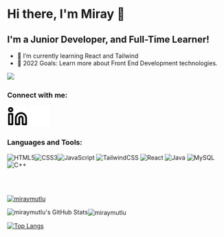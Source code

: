 # Hi there, I'm Miray 👋

## I'm a Junior Developer, and Full-Time Learner!

- 🌱 I’m currently learning React and Tailwind
- 🥅 2022 Goals: Learn more about Front End Development technologies.

![](https://komarev.com/ghpvc/?username=miraymutlu&color=blueviolet)

### Connect with me:

[![website](./img/linkedin-light.svg)](https://www.linkedin.com/in/miray-mutlu#gh-light-mode-only)
[![website](./img/linkedin-dark.svg)](https://www.linkedin.com/in/miray-mutlu#gh-dark-mode-only)
&nbsp;&nbsp;

### Languages and Tools:

 ![HTML5](https://img.shields.io/badge/html5-%23E34F26.svg?style=for-the-badge&logo=html5&logoColor=white)![CSS3](https://img.shields.io/badge/css3-%231572B6.svg?style=for-the-badge&logo=css3&logoColor=white)![JavaScript](https://img.shields.io/badge/javascript-%23323330.svg?style=for-the-badge&logo=javascript&logoColor=%23F7DF1E) ![TailwindCSS](https://img.shields.io/badge/Tailwind_CSS-38B2AC?style=for-the-badge&logo=tailwind-css&logoColor=white) ![React](https://img.shields.io/badge/react-%2320232a.svg?style=for-the-badge&logo=react&logoColor=%2361DAFB) ![Java](https://img.shields.io/badge/java-%23ED8B00.svg?style=for-the-badge&logo=java&logoColor=white) ![MySQL](https://img.shields.io/badge/mysql-%2300f.svg?style=for-the-badge&logo=mysql&logoColor=white) ![C++](https://img.shields.io/badge/C%2B%2B-00599C?style=for-the-badge&logo=c%2B%2B&logoColor=white)

<br />
<br />

<p align="left"> <a href="https://github.com/ryo-ma/github-profile-trophy"><img src="https://github-profile-trophy.vercel.app/?username=miraymutlu" alt="miraymutlu" /></a> </p>

<img align="left" alt="miraymutlu's GitHub Stats" src="https://github-readme-stats.vercel.app/api?username=miraymutlu&show_icons=true&hide_border=false&title_color=ff652f&icon_color=FFE400&bg_color=09131B&text_color=ffffff&border_color=0c1a25" />

<p><img align="center" src="https://github-readme-streak-stats.herokuapp.com/?user=miraymutlu&" alt="miraymutlu" /></p>

[![Top Langs](https://github-readme-stats.vercel.app/api/top-langs/?username=miraymutlu&layout=compact)](https://github.com/anuraghazra/github-readme-stats)

[linkedin]: https://www.linkedin.com/in/miray-mutlu
